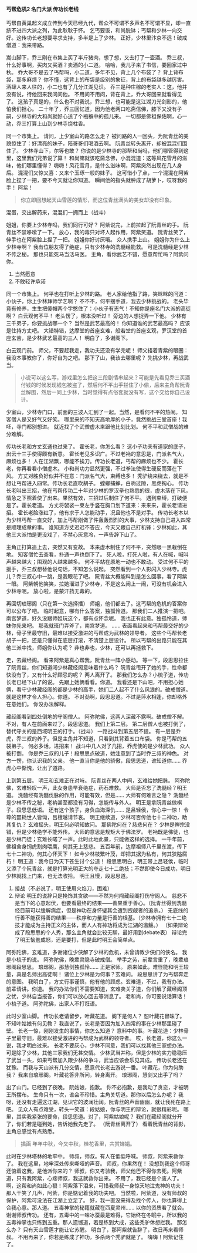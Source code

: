 #### 丐帮危机2 名门大派 传功长老线
丐帮自黄巢起义成立传到今天已经九代，帮众不可谓不多声名不可谓不显，却一直挤不进四大派之列，为此耿耿于怀。
乞丐要饭，和尚脱钵；丐帮和少林一向交好。这传功长老想要寻求支持，多半是上了少林。
正好，少林里汴京不远！破戒僧道：我来带路。

嵩山脚下，乔三刚在市集上买了半斤猪肉，想了想，又去打了一壶酒。
乔三叔，什么好事啊，买肉又买酒？卖酒的小二道。
哈哈，我儿子来了书信，要回家过中秋。
乔大哥不是去了丐帮吗，小二道，多年不见，背上几个布袋了？
背上背布袋，那多麻烦？
你不懂，这背上的布袋是级别的象征，背上的布袋越多越厉害。酒肆人来人往的，小二也有了几分江湖见识。
乔三是种庄稼的老实人：这，他并没有说，待他回来我问问他。
不用问不用问，背在背上，乔大哥回来就看得见了。
这孩子真是的，什么也不对我说，乔三想，也可能是这江湖刀光剑影的，他怕我们担心。
二十年了，乔三回忆道，因为他老两口吃斋信佛，膝下又没有子嗣，少林寺的大和尚就好心送了个襁褓中的孤儿来。
一切都是佛祖保佑啊，心一动，乔三打算上山到少林寺烧柱香。

同一个市集上。
请问，上少室山的路怎么走？
被问路的人一回头，为阮青丝的美貌惊住了：好漂亮的妹子，陪哥哥们喝酒去啊。
阮青丝转头离开，却被混混们围住了。
少林寺山下，尔等也敢？
你说的是少林寺的那帮和尚吗，他们哪管得到这里，这里我们兄弟说了算！
和尚嘛就该吃斋念佛，小混混道：这等风花雪月的滋味，他们哪里懂得？
嗨嗨！风花雪月，是什么滋味啊，阿紫突然出现在几人身后。
混混们又惊又喜：又来个玉琢一般的妹子。
这可惜小了点，一个混混在阿紫脸上捏了一把，要不今天就让你知道。
瞬间他的指头就肿成了胡萝卜，哎呀我的手！
阿紫！
> 你立即回想起天山雪莲的情形，而这位青丝满头的美女却没有印象。

混蛋，交出解药来，混混们一拥而上（战斗）

姐姐，你要上少林寺吗，我们同行可好？
阿紫说完，上前拉起了阮青丝的手。
阮青丝不禁哆嗦了一下。
放心，我的毒只对坏人起作用，阿紫笑道。
阮青丝笑了，伸手也在阿紫脸上捏了一把。
姐姐你好讨厌哦。
众人携手上山。
姐姐你为什么上少林寺啊？
我有位朋友得了绝症，只有少林寺的洗髓经能救。
可是洗髓经是少林不传之秘。
那也只能死马当活马医。
主角，看你武艺不错，愿意帮忙吗？阿紫问你。
1. 当然愿意
2. 不敢轻许承诺

同一个市集上。
何平也在打听上少林的路。
老人家给他指了路，笑眯眯的问道：小伙子，你上少林拜师学艺啊？
不不不，何平摆手道，我去少林挑战的。
老头毕竟有修养，生生把傻帽两个字憋住了：小伙子有志气！不知你是座名门大派的高徒啊？
白云观何不平！
老头愣了，根本没听过！
旁边的人想捉弄一下他。
少林有三千弟子，你要挑战哪一个？
当然是武艺最高的！
你知道谁的武艺最高吗？
应该是住持方丈吧。
大错特错，达摩堂的首座玄难，般若堂的首座玄观，罗汉堂的首座玄苦，是少林武艺最高的三人！
明白了，多谢阁下。

白云观门前。
师父，不要赶我走，我功夫还没有学完呢！
师父捂着青紫的眼圈：我没本事教你了，你好自为之吧。
那下了山，我该去哪里呢？
先挑少林，再战武当。

> 小说可以这么写，游戏里怎么把这三段剧情串起来？可能是先看见乔三买酒付钱的时候发现钱包被盗了，然后何不平出手拦住了小偷，后来主角帮阮青丝解围，然后一同上少林，当时觉得有点俗套就没有写，这个交给你自己设计。

少室山，少林寺门口，前面的三波人汇到了一起。当然，是看何不平的热闹。
知客僧人是又好气又好笑。
哪里来的不知天高地厚的小子，竟然挑战三堂首座！我呸，寺门都别想进。
就近找了个武僧虚木来跟他比划比划。
何不平和武僧战的难分难解。

传功长老和方丈玄通也过来了。
霍长老，你怎么看？
这小子功夫有道家的底子，出云十三手使得颇有新意。
霍长老见多识广。不过老衲的意思是，门派名气大，麻烦也多！
人在江湖飘，哪能不挨刀。传功长老道，丐帮的麻烦也不少。
霍长老，你再看看小僧虚木。
小和尚功力显然更强，不过拳法使得生硬反而落在下风。
方丈对胜负好似并不在意：门派名气大，束缚也多！
秃驴绕来绕去，就是不想让丐帮进入四常。传功长老直吹胡子。
螳螂捕蝉，白驹过隙，黑虎掏心。
传功长老叫出三招，他在丐帮传功二十年对少林的罗汉拳也熟悉的很，虚木落在下风，情急之下照着使了出来。果然有效，三招过后制住了何不平。
遇到束缚，打破便是了。霍长老道。
方丈将袈裟一束左手竖在胸口划下道来：来来来，霍长老请进招。
霍长老脸涨红了，他有求于人怎能动手，况且他也不是对手。
传功长老本以为少林丐帮一直交好，加上丐帮刚做了件轰轰烈烈的大事，少林支持自己进入四常是顺理成章的事。
谁知道方丈迟迟不答应，今天又跟自己打机锋；少林如此，其他三大派怕是更没戏了，不禁心灰意冷，一声告辞下山了。

主角正打算追上去，突然又有变故。
本来虚木制住了何不平，突然眼一黑栽倒在地。
知客僧忙去查看，扑通一声也倒下了。
死人啦，打死人啦，有人在喊，喊叫声越来越大；围观的人越来越多。
何不平站在原地一动也不敢动。
受过何不平的援手，乔三叔想替他说句话，不知怎么说起。
突然看到一个人影闪入少林寺。虎儿？乔三叔心中一跳，是我眼花了吧。
阮青丝大概能料到是怎么回事，看了阿紫一眼。
阿紫朝他笑笑，拉她溜进了少林寺，不是这么闹上一闹，可没有机会进入少林寺呢。
放心啦，是蒙汗药无毒的。

再回切琅琊阁（只在第一次选择播）
师姐，他们都去了。这丐帮的危机的答案你可以公布了吧。
临时起意，哪有什么答案，独孤怜道。
那我们二人推演一把吧。南宫梦道，好久没跟师姐玩这个，都有点怀念呢。
我也正有此意。独孤怜道，师妹你先来吧。
那我就班门弄斧了，南宫梦道。
……
表面看起来和丐帮最交好的少林，骨子里最守旧，最难以接受激进的丐帮成为武林的领导者。
这些个丐帮长老胡子一把，还是只懂得在底层打滚，不清楚上层设计。
所以丐帮的出路只能在其他三派中找，师姐你认为呢？
非也非也，少林，还可以再拯救下。

走，去藏经阁。
看来阿紫是真心帮我，阮青丝一阵小感动。
等一下，段思思拉住了阮青丝，你们知道闯少林藏经阁意味着什么吗？
阮青丝甩开了她的手，性命都快没有了，又有什么好顾忌的呢？
两人离开了。
那我们怎么办？小梳子道，传功长老已经下山了的说。
先跟上她俩看看。你道。
我看还是下山吧，不用担心她俩，看守少林藏经阁的都是少林的高手，她们二人起不了什么风浪的。破戒僧道。
就是这样才令人担心。你道。
不对劲啊，段思思道。不过是萍水相逢，你却格外在意她们。
你没办法解释。

藏经阁看到四处倒地的守阁僧人。
阿弥陀佛，这两人深藏不露啊。破戒僧不解。
不对，有人在前面来过了。段思思道。
我们上第二层。
第二层僧人也被打倒了，替代守关的是西域明王的打手。（战斗）
一路战斗到第五层不提。
有一层是乔虎，乔三叔的养子。但是主角并不知道，只看到其背着五口布袋。
你是丐帮的五袋弟子。
何必多话，进招来！
战斗中几人对了几招，乔虎使的是少林武功。
众人被打倒。
你是乔三叔的儿子！段思思点破道，她注意到了当时乔三叔的神色。
对方一愣，你认识我的父亲。
他一直当你是他的骄傲，段思思道，谁知道你……
乔虎心中惭愧，让出了道路。

上到第五层。
明王和玄难正在对峙。
阮青丝在两人中间，玄难给她把脉。
阿弥陀佛，玄难轻叹一声，此女身患早衰绝症，药石难救。
大师是否忘了洗髓经？明王道。
洗髓经有洗髓伐脉的作用，可能有效，但是……
大师有何难言之隐？
洗髓经是少林不传之秘，老衲甚至都没有习得，怎能传与外人。
明王是拿阮青丝做棋子。段思思低语。
还有这个孩子，身负血海深仇……
是吕轻侯，你心中一惊！
令尊的噩耗世人皆恸，吕檀越请节哀。
明王继续道，少林可否传他七十二神功，助其复仇？
玄难摇头，明王何必明知故问。
那佛陀何在？慈悲何在？
少林是禅宗没错，但是少林绝学不能外传。
大师的意思是规矩大于佛法罗。
老衲既是佛徒，也是少林门徒；玄难长喏了一声。此时此地此景，只能做这样的选择。
一千年前，佛祖舍身饲虎割肉喂鹰，何其无上慈悲。
五百年前，达摩祖师八千里东渡，传下七十二神功，何其心怀天下！
如今少林枝繁叶茂，却把其据为私有，何其狭隘腐朽！
明王道：我今日为天下苍生讨个公道！
段思思明白，明王带上吕轻侯，临时又添了个阮青丝，就是打算光明正大的夺走七十二绝技；不然即使今日成功，明日少林就找上门来，也无法收拾。
明王且慢，段思思道。
1. 接战（不必说了，明王使用火焰刀，困难）  
2. 辩论
明王的说辞只是掩饰其贪欲——不然为何闯藏经阁打伤守阁人。
慈悲不是当下的心意起伏，也要看最终的结果——善果重于善心。（阮青丝得到洗髓经目前可以缓解病症，但是神功在身怀璧其会遭到觊觎者的追杀。）
无底线的行善不能获得善的结果——秩序和力量是行善的根基。（少林寺拥有七十二绝技才能成为主持正义的主体，而人人有神功将成为江湖的滥觞。）
（如果辩论成了段思思的个人秀，那么主角就会比较无聊，最好用到debate表）
辩论完了明王恼羞成怒，还是要打，但是此时明王会简单点。

阿弥陀佛，玄难道，多谢诸位少侠解了少林的危机，未曾请教少侠们的侠名。
我是小梳子的说。
阿弥陀佛，晚辈灵隐寺破戒僧。
举手之劳，前辈言重了，晚辈琅琊阁段思思。
琅琊阁，那慧剑独孤怜……
正是家师。
原来如此，难怪能和明王较量，真是名师出高徒啊！
诸位上少林是为何事？玄难问。
段思思讲了为丐帮奔走的意图。
我明白了，方丈行事谨慎，他有他的顾虑。玄难道，不过，我有办法。
前辈请讲。你道。
我的办法你们不需要知道，玄难卖关子道，你们解了藏经阁顶之忧，少林自当报答，你们可以放心回去等消息了。
老和尚，你可要说话算话！小梳子道。
阿弥陀佛，出家人不打诳语。

此时少室山脚。
传功长老请留步，叶藏花道。
阁下是何人？
恕叶藏花冒昧了。
不知叶姑娘有何见教？
我直说了，长老是否因为加入四常的事在少林那里碰了壁。
长老一惊，刚刚发生的事情，你怎么知道？
意料中的事。叶藏花道：少林骨子里最守旧，最难以接受激进的丐帮成为武林的领导者。
哎，长老道，你这么一说，我才明白过来。
长老不要灰心，少林不同意，我们可以找其他三家想办法。
可是除了少林，其他三家我们无甚交情。
少林武当并称，但是少林的实力稳稳压了武当一头，如果丐帮加入跟少林的争斗，武当应该会乐见其成。
传功长老还在犹豫。
而我与天山派有几分交情，愿意代长老去游说一番。
叶藏花，你为何助我？
我来自琅琊阁。叶藏花答非所问，转身离开。
琅琊阁，慧剑又出手了吗？

出了山门。已经到了夜晚。
阮姑娘，抱歉。
你不必抱歉，是我动了贪恋，才被明王所摆布。
生命只有一次，谁会不珍惜。主角关切道。那你以后怎么办呢？
我呀，还没有走遍这江湖，见识它的波澜壮阔。阮青丝的声音幽幽，就让我死在路上吧。
见众人有点难受，转头一笑道：段姑娘，你与明王的辩论，就很精彩呢。
哪里，其实我紧张的要命，段思思道。对了，阿紫姑娘呢？
我们在藏经阁就分开了，你们若是碰到她，告诉她我先走了。
（阮青丝离开了）
看着阮青丝的背影，主角总感觉有点熟悉。
> 插画
> 年年中秋，今又中秋，桂花香里，共赏婵娟。

此时在少林塔林的地牢中。
师叔，师叔。有人在低低呼喊。
师叔，阿紫来救你了。
我在这里，地牢深处传来嘶哑的声音。
师叔，你果然在！
没想到我这个师哥还惦着这我，是他派你来的？
师叔，你又考验我，师父他巴不得你去死。阿紫道，只有我阿紫，心疼师叔，我这就救你出来。
不用了，我已经是个废人了。
啊，这帮和尚如此心狠！阿紫落下泪来，可惜我师叔一身惊天地泣鬼神的功夫！
那人干笑了几声，阿紫，你是惦记着我的功夫吧。
当然啦，阿紫道，没有师叔的保护，阿紫可没法在江湖上立足了。
好，我一直没来得及找个传人，你也算得上合我心意。那人道。
五毒神掌的秘籍就藏在西夏灵州……
以你的资质看了就会。
谢谢师叔传功。
还有，五毒中的一味冰蚕最是难得，它始终在冬眠中，所以我的五毒神掌也只练到五重。那人遗憾道，若是练到大成，这些秃驴休想拦我。
那怎么办？
只有天山雪莲才能让它苏醒。
明白了，那阿紫就告辞了，改日再来看师叔。
不用再来了，你若是练成了神功，多杀两个秃驴就是了。
嗨嗨！阿紫记住了。

